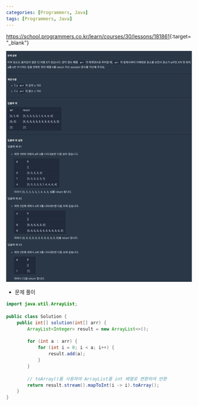 ```yaml
---
categories: [Programmers, Java]
tags: [Programmers, Java] 
---
```


<https://school.programmers.co.kr/learn/courses/30/lessons/181861>{:target="_blank"}

![문제](/assets/img/programmers/java/%EB%B0%B0%EC%97%B4%EC%9D%98_%EC%9B%90%EC%86%8C%EB%A7%8C%ED%81%BC_%EC%B6%94%EA%B0%80%ED%95%98%EA%B8%B0.png)

- 문제 풀이

```java
import java.util.ArrayList;

public class Solution {
    public int[] solution(int[] arr) {
        ArrayList<Integer> result = new ArrayList<>();

        for (int a : arr) {
            for (int i = 0; i < a; i++) {
                result.add(a);
            }
        }

        // toArray()를 사용하여 ArrayList를 int 배열로 변환하여 반환
        return result.stream().mapToInt(i -> i).toArray(); 
    }
}
```

